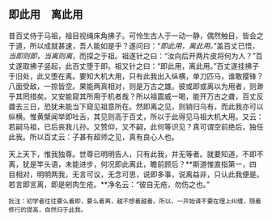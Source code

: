 ##  即此用　离此用

昔百丈侍于马祖，祖目视绳床角拂子。可怜生古人于一动一静，偶然触目，皆会之于道，所以成就甚速，吾人能如是乎？遂问曰：“*即此用，离此用。*”盖百丈已悟，*当即则即，当离则离*，而探之于祖。祖遂针之曰：“汝向后开两片皮将何为人？”百丈遂取拂子竖起，此百丈堕于即。祖又针之曰：“即此用，离此用。”百丈遂挂拂子于旧处，此又堕在离。要知大机大用，只有此我出入纵横，单刀匹马，谁敢撄锋？八面受敌，一掠皆空。果能两真相对，则是万古之雄。彼或即或离以为用者，则渺乎其罔措矣。又安能窥其所用于机者哉？所以祖震威一喝，能开万古之聋，百丈反聋去三日，恐犹未能当下窥见祖意所在。然即离之见，则销归乌有，而此我亦可以纵横。惟黄檗闻举即吐舌，其见则高于百丈，所以于此得见马祖大机大用。又云：若嗣马祖，已后丧我儿孙。又赞仰，又不嗣，此何等识见？真可谓空前绝后，独任此我。所以百丈云：子甚有超师之见，真有良心人也。

天上天下，惟我独尊。世尊已明明告人，只有此我，并无等者。就要知道，不即不离，犹是竿头语，未能进步，何况即此离此，瞻前顾后？**斯道惟直指第一，四目相对，明明两我，无言可议，无念可思，说即多事，说离益非，只认此我便是。若言即言离，即是剜肉生疮。**净名云：“彼自无疮，勿伤之也。”

```xu
批注：初学者往往要么着即，要么着离，越不想着越着。所以，一开始请不要在理上纠缠，随着修行的提高，自然归于此我。
```
